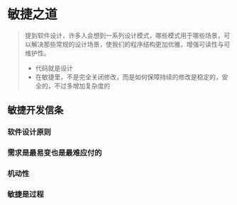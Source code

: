 # 敏捷之道

> 提到软件设计，许多人会想到一系列设计模式，哪些模式用于哪些场景，可以解决那些常规的设计场景，使我们的程序结构更加优雅，增强可读性与可维护性。
>
> * 代码就是设计
> * 在敏捷里，不是完全关闭修改，而是如何保障持续的修改是稳定的，安全的，不过多增加复杂度的

## 敏捷开发信条

### 软件设计原则

### 需求是最易变也是最难应付的

### 机动性

### 敏捷是过程





